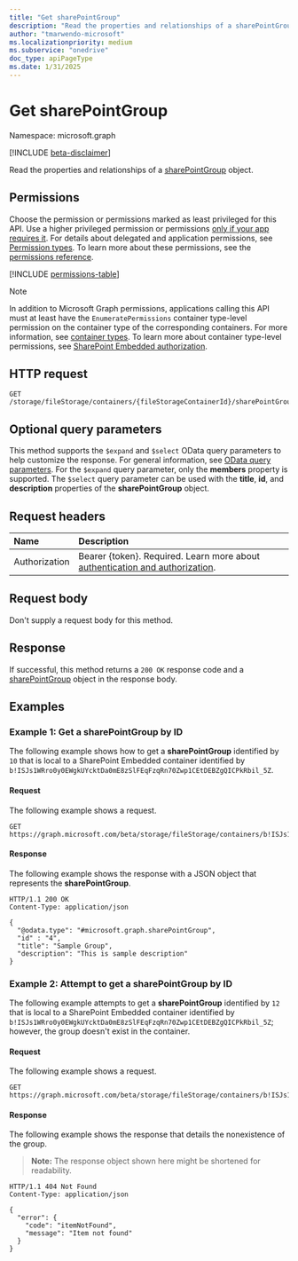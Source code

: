 ```yaml
---
title: "Get sharePointGroup"
description: "Read the properties and relationships of a sharePointGroup object."
author: "tmarwendo-microsoft"
ms.localizationpriority: medium
ms.subservice: "onedrive"
doc_type: apiPageType
ms.date: 1/31/2025
---
```


# Get sharePointGroup

Namespace: microsoft.graph

[!INCLUDE [beta-disclaimer](../../includes/beta-disclaimer.md)]

Read the properties and relationships of a [sharePointGroup](../resources/sharepointgroup.md) object.

## Permissions

Choose the permission or permissions marked as least privileged for this API. Use a higher privileged permission or permissions [only if your app requires it](/graph/permissions-overview#best-practices-for-using-microsoft-graph-permissions). For details about delegated and application permissions, see [Permission types](/graph/permissions-overview#permission-types). To learn more about these permissions, see the [permissions reference](/graph/permissions-reference).

<!-- {
  "blockType": "permissions",
  "name": "sharepointgroup-get-permissions"
}
-->
[!INCLUDE [permissions-table](../includes/permissions/sharepointgroup-get-permissions.md)]

> [!NOTE]
> In addition to Microsoft Graph permissions, applications calling this API must at least have the `EnumeratePermissions` container type-level permission on the container type of the corresponding containers. For more information, see [container types](/sharepoint/dev/embedded/concepts/app-concepts/containertypes). To learn more about container type-level permissions, see [SharePoint Embedded authorization](/sharepoint/dev/embedded/concepts/app-concepts/auth#authorization).

## HTTP request

<!-- {
  "blockType": "ignored"
}
-->
``` http
GET /storage/fileStorage/containers/{fileStorageContainerId}/sharePointGroups/{sharePointGroupId}
```

## Optional query parameters

This method supports the `$expand` and `$select` OData query parameters to help customize the response. For general information, see [OData query parameters](/graph/query-parameters). For the `$expand` query parameter, only the **members** property is supported. The `$select` query parameter can be used with the **title**, **id**, and **description** properties of the **sharePointGroup** object.

## Request headers

|Name|Description|
|:---|:---|
|Authorization|Bearer {token}. Required. Learn more about [authentication and authorization](/graph/auth/auth-concepts).|

## Request body

Don't supply a request body for this method.

## Response

If successful, this method returns a `200 OK` response code and a [sharePointGroup](../resources/sharepointgroup.md) object in the response body.

## Examples

### Example 1: Get a sharePointGroup by ID 

The following example shows how to get a **sharePointGroup** identified by `10` that is local to a SharePoint Embedded container identified by `b!ISJs1WRro0y0EWgkUYcktDa0mE8zSlFEqFzqRn70Zwp1CEtDEBZgQICPkRbil_5Z`.

#### Request

The following example shows a request.

<!-- {
  "blockType": "request",
  "name": "get_sharepointgroup_1"
}-->
``` http
GET https://graph.microsoft.com/beta/storage/fileStorage/containers/b!ISJs1WRro0y0EWgkUYcktDa0mE8zSlFEqFzqRn70Zwp1CEtDEBZgQICPkRbil_5Z/sharePointGroups/10
```

#### Response

The following example shows the response with a JSON object that represents the **sharePointGroup**.

<!-- {
  "blockType": "response",
  "truncated": true,
  "@odata.type": "microsoft.graph.sharePointGroup"
} -->
``` http
HTTP/1.1 200 OK
Content-Type: application/json

{
  "@odata.type": "#microsoft.graph.sharePointGroup",
  "id" : "4",
  "title": "Sample Group",
  "description": "This is sample description"
}
```

### Example 2: Attempt to get a sharePointGroup by ID 

The following example attempts to get a **sharePointGroup** identified by `12` that is local to a SharePoint Embedded container identified by `b!ISJs1WRro0y0EWgkUYcktDa0mE8zSlFEqFzqRn70Zwp1CEtDEBZgQICPkRbil_5Z`; however, the group doesn't exist in the container.

#### Request

The following example shows a request.

<!-- {
  "blockType": "request",
  "name": "get_sharepointgroup_2"
}-->
``` http
GET https://graph.microsoft.com/beta/storage/fileStorage/containers/b!ISJs1WRro0y0EWgkUYcktDa0mE8zSlFEqFzqRn70Zwp1CEtDEBZgQICPkRbil_5Z/sharePointGroups/12
```

#### Response

The following example shows the response that details the nonexistence of the group.

>**Note:** The response object shown here might be shortened for readability.

<!-- {
  "blockType": "response",
  "truncated": true,
  "@odata.type": "microsoft.graph.publicError"
} -->
``` http
HTTP/1.1 404 Not Found
Content-Type: application/json

{
  "error": {
    "code": "itemNotFound",
    "message": "Item not found"
  }
}
```